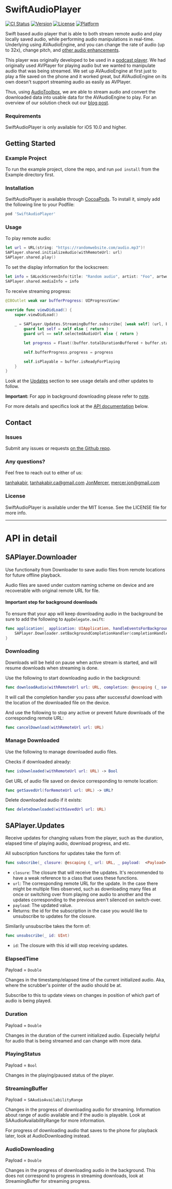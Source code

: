 # SwiftAudioPlayer

[![CI Status](https://img.shields.io/travis/tanhakabir/SwiftAudioPlayer.svg?style=flat)](https://travis-ci.org/tanhakabir/SwiftAudioPlayer)
[![Version](https://img.shields.io/cocoapods/v/SwiftAudioPlayer.svg?style=flat)](https://cocoapods.org/pods/SwiftAudioPlayer)
[![License](https://img.shields.io/cocoapods/l/SwiftAudioPlayer.svg?style=flat)](https://cocoapods.org/pods/SwiftAudioPlayer)
[![Platform](https://img.shields.io/cocoapods/p/SwiftAudioPlayer.svg?style=flat)](https://cocoapods.org/pods/SwiftAudioPlayer)

Swift based audio player that is able to both stream remote audio and play locally saved audio, while performing audio manipulations in real-time. Underlying using AVAudioEngine, and you can change the rate of audio (up to 32x), change pitch, and [other audio enhancements](https://developer.apple.com/documentation/avfoundation/audio_track_engineering/audio_engine_building_blocks/audio_enhancements).

This player was originally developed to be used in a [podcast player](https://chameleonpodcast.com/). We had originally used AVPlayer for playing audio but we wanted to manipulate audio that was being streamed. We set up AVAudioEngine at first just to play a file saved on the phone and it worked great, but AVAudioEngine on its own doesn't support streaming audio as easily as AVPlayer.

Thus, using [AudioToolbox](https://developer.apple.com/documentation/audiotoolbox), we are able to stream audio and convert the downloaded data into usable data for the AVAudioEngine to play. For an overview of our solution check out our [blog post](https://medium.com/chameleon-podcast/creating-an-advanced-streaming-audio-engine-for-ios-9fbc7aef4115).

### Requirements

SwiftAudioPlayer is only available for iOS 10.0 and higher.

## Getting Started

### Example Project

To run the example project, clone the repo, and run `pod install` from the Example directory first.

### Installation

SwiftAudioPlayer is available through [CocoaPods](https://cocoapods.org). To install
it, simply add the following line to your Podfile:

```ruby
pod 'SwiftAudioPlayer'
```

### Usage

To play remote audio:
```swift
let url = URL(string: "https://randomwebsite.com/audio.mp3")!
SAPlayer.shared.initializeAudio(withRemoteUrl: url)
SAPlayer.shared.play()
```

To set the display information for the lockscreen:
```swift
let info = SALockScreenInfo(title: "Random audio", artist: "Foo", artwork: UIImage(), releaseDate: 123456789)
SAPlayer.shared.mediaInfo = info
```

To receive streaming progress:
```swift
@IBOutlet weak var bufferProgress: UIProgressView!

override func viewDidLoad() {
    super.viewDidLoad()
    
    _ = SAPlayer.Updates.StreamingBuffer.subscribe{ [weak self] (url, buffer) in
        guard let self = self else { return }
        guard url == self.selectedAudioUrl else { return }

        let progress = Float((buffer.totalDurationBuffered + buffer.startingBufferTimePositon) / self.duration)

        self.bufferProgress.progress = progress

        self.isPlayable = buffer.isReadyForPlaying
    }
}
```
Look at the [Updates](#SAPlayer.Updates) section to see usage details and other updates to follow.

**Important:** For app in background downloading please refer to [note](#important-step-for-background-downloads).

For more details and specifics look at the [API documentation](#api-in-detail) below.

## Contact

### Issues

Submit any issues or requests [on the Github repo](https://github.com/tanhakabir/SwiftAudioPlayer/issues).

### Any questions?

Feel free to reach out to either of us:

[tanhakabir](https://github.com/tanhakabir), tanhakabir.ca@gmail.com
[JonMercer](https://github.com/JonMercer), mercer.jon@gmail.com

### License

SwiftAudioPlayer is available under the MIT license. See the LICENSE file for more info.

---

# API in detail

## SAPlayer.Downloader

Use functionaity from Downloader to save audio files from remote locations for future offline playback.

Audio files are saved under custom naming scheme on device and are recoverable with original remote URL for file.

#### Important step for background downloads

To ensure that your app will keep downloading audio in the background be sure to add the following to `AppDelegate.swift`:

```swift
func application(_ application: UIApplication, handleEventsForBackgroundURLSession identifier: String, completionHandler: @escaping () -> Void) {
    SAPlayer.Downloader.setBackgroundCompletionHandler(completionHandler)
}
```

### Downloading

Downloads will be held on pause when active stream is started, and will resume downloads when streaming is done.

Use the following to start downloading audio in the background:

```swift
func downloadAudio(withRemoteUrl url: URL, completion: @escaping (_ savedUrl: URL) -> ())
```

It will call the completion handler you pass after successful download with the location of the downloaded file on the device.

And use the following to stop any active or prevent future downloads of the corresponding remote URL:

```swift
func cancelDownload(withRemoteUrl url: URL)
```

### Manage Downloaded

Use the following to manage downloaded audio files.

Checks if downloaded already:
```swift
func isDownloaded(withRemoteUrl url: URL) -> Bool
```

Get URL of audio file saved on device corresponding to remote location:
```swift
func getSavedUrl(forRemoteUrl url: URL) -> URL?
```

Delete downloaded audio if it exists:
```swift
func deleteDownloaded(withSavedUrl url: URL)
```

## SAPlayer.Updates

Receive updates for changing values from the player, such as the duration, elapsed time of playing audio, download progress, and etc.

All subscription functions for updates take the form of:
```swift
func subscribe(_ closure: @escaping (_ url: URL, _ payload:  <Payload>) -> ()) -> UInt
```

- `closure`: The closure that will receive the updates. It's recommended to have a weak reference to a class that uses these functions.
- `url`: The corresponding remote URL for the update. In the case there might be multiple files observed, such as downloading many files at once or switching over from playing one audio to another and the updates corresponding to the previous aren't silenced on switch-over.
- `payload`: The updated value.
- Returns: the id for the subscription in the case you would like to unsubscribe to updates for the closure.

Similarily unsubscribe takes the form of: 
```swift
func unsubscribe(_ id: UInt)
```

- `id`: The closure with this id will stop receiving updates.


### ElapsedTime
Payload = `Double`

Changes in the timestamp/elapsed time of the current initialized audio. Aka, where the scrubber's pointer of the audio should be at.

Subscribe to this to update views on changes in position of which part of audio is being played.

### Duration
Payload = `Double`

Changes in the duration of the current initialized audio. Especially helpful for audio that is being streamed and can change with more data.

### PlayingStatus
Payload = `Bool`

Changes in the playing/paused status of the player.

### StreamingBuffer
Payload = `SAAudioAvailabilityRange`

Changes in the progress of downloading audio for streaming. Information about range of audio available and if the audio is playable. Look at SAAudioAvailabilityRange for more information. 

For progress of downloading audio that saves to the phone for playback later, look at AudioDownloading instead.

### AudioDownloading
Payload = `Double`

Changes in the progress of downloading audio in the background. This does not correspond to progress in streaming downloads, look at StreamingBuffer for streaming progress.
